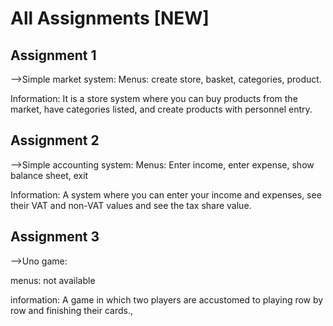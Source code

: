 # All Assignments [NEW]

Assignment 1 
------------
-->Simple market system:
Menus:
create store, basket, categories, product.

Information:
It is a store system where you can buy products from the market, have categories listed, and create products with personnel entry.


Assignment 2
------------
-->Simple accounting system:
Menus:
Enter income, enter expense, show balance sheet, exit

Information:
A system where you can enter your income and expenses, see their VAT and non-VAT values and see the tax share value.

Assignment 3
------------
-->Uno game:

menus:
not available

information:
A game in which two players are accustomed to playing row by row and finishing their cards.,
